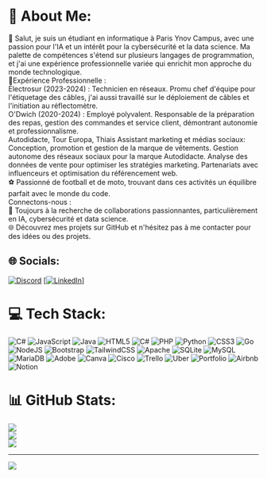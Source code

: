 # 💫 About Me:
👋 Salut, je suis un étudiant en informatique à Paris Ynov Campus, avec une passion pour l'IA et un intérêt pour la cybersécurité et la data science. Ma palette de compétences s'étend sur plusieurs langages de programmation, et j'ai une expérience professionnelle variée qui enrichit mon approche du monde technologique.<br>💼Expérience Professionnelle :<br>Électrosur (2023-2024) : Technicien en réseaux. Promu chef d'équipe pour l'étiquetage des câbles, j'ai aussi travaillé sur le déploiement de câbles et l'initiation au réflectomètre.<br>O'Dwich (2020-2024) : Employé polyvalent. Responsable de la préparation des repas, gestion des commandes et service client, démontrant autonomie et professionnalisme.<br> Autodidacte, Tour Europa, Thiais Assistant marketing et médias sociaux: Conception, promotion et gestion de la marque de vêtements. Gestion autonome des réseaux sociaux pour la marque Autodidacte. Analyse des données de vente pour optimiser les stratégies marketing. Partenariats avec influenceurs et optimisation du référencement web.<br>⚽ Passionné de football et de moto, trouvant dans ces activités un équilibre parfait avec le monde du code.<br>Connectons-nous :<br>🤝 Toujours à la recherche de collaborations passionnantes, particulièrement en IA, cybersécurité et data science.<br>🌐 Découvrez mes projets sur GitHub et n'hésitez pas à me contacter pour des idées ou des projets.


## 🌐 Socials:
[![Discord](https://img.shields.io/badge/Discord-%237289DA.svg?logo=discord&logoColor=white)](https://discord.gg/sajed_290) [[![LinkedIn](https://img.shields.io/badge/LinkedIn-%230077B5.svg?logo=linkedin&logoColor=white)]](https://www.linkedin.com/in/sajed-benyoussef/)
# 💻 Tech Stack:
![C#](https://img.shields.io/badge/c%23-%23239120.svg?style=for-the-badge&logo=csharp&logoColor=white) ![JavaScript](https://img.shields.io/badge/javascript-%23323330.svg?style=for-the-badge&logo=javascript&logoColor=%23F7DF1E) ![Java](https://img.shields.io/badge/java-%23ED8B00.svg?style=for-the-badge&logo=openjdk&logoColor=white) ![HTML5](https://img.shields.io/badge/html5-%23E34F26.svg?style=for-the-badge&logo=html5&logoColor=white) ![C#](https://img.shields.io/badge/c%23-%23239120.svg?style=for-the-badge&logo=csharp&logoColor=white) ![PHP](https://img.shields.io/badge/php-%23777BB4.svg?style=for-the-badge&logo=php&logoColor=white) ![Python](https://img.shields.io/badge/python-3670A0?style=for-the-badge&logo=python&logoColor=ffdd54) ![CSS3](https://img.shields.io/badge/css3-%231572B6.svg?style=for-the-badge&logo=css3&logoColor=white) ![Go](https://img.shields.io/badge/go-%2300ADD8.svg?style=for-the-badge&logo=go&logoColor=white) ![NodeJS](https://img.shields.io/badge/node.js-6DA55F?style=for-the-badge&logo=node.js&logoColor=white) ![Bootstrap](https://img.shields.io/badge/bootstrap-%238511FA.svg?style=for-the-badge&logo=bootstrap&logoColor=white) ![TailwindCSS](https://img.shields.io/badge/tailwindcss-%2338B2AC.svg?style=for-the-badge&logo=tailwind-css&logoColor=white) ![Apache](https://img.shields.io/badge/apache-%23D42029.svg?style=for-the-badge&logo=apache&logoColor=white) ![SQLite](https://img.shields.io/badge/sqlite-%2307405e.svg?style=for-the-badge&logo=sqlite&logoColor=white) ![MySQL](https://img.shields.io/badge/mysql-%2300000f.svg?style=for-the-badge&logo=mysql&logoColor=white) ![MariaDB](https://img.shields.io/badge/MariaDB-003545?style=for-the-badge&logo=mariadb&logoColor=white) ![Adobe](https://img.shields.io/badge/adobe-%23FF0000.svg?style=for-the-badge&logo=adobe&logoColor=white) ![Canva](https://img.shields.io/badge/Canva-%2300C4CC.svg?style=for-the-badge&logo=Canva&logoColor=white) ![Cisco](https://img.shields.io/badge/cisco-%23049fd9.svg?style=for-the-badge&logo=cisco&logoColor=black) ![Trello](https://img.shields.io/badge/Trello-%23026AA7.svg?style=for-the-badge&logo=Trello&logoColor=white) ![Uber](https://img.shields.io/badge/Uber-%23000000.svg?style=for-the-badge&logo=Uber&logoColor=white) ![Portfolio](https://img.shields.io/badge/Portfolio-%23000000.svg?style=for-the-badge&logo=firefox&logoColor=#FF7139) ![Airbnb](https://img.shields.io/badge/Airbnb-%23ff5a5f.svg?style=for-the-badge&logo=Airbnb&logoColor=white) ![Notion](https://img.shields.io/badge/Notion-%23000000.svg?style=for-the-badge&logo=notion&logoColor=white)
# 📊 GitHub Stats:
![](https://github-readme-stats.vercel.app/api?username=sajedd&theme=dark&hide_border=true&include_all_commits=true&count_private=true)<br/>
![](https://github-readme-streak-stats.herokuapp.com/?user=sajedd&theme=dark&hide_border=true)<br/>
![](https://github-readme-stats.vercel.app/api/top-langs/?username=sajedd&theme=dark&hide_border=true&include_all_commits=true&count_private=true&layout=compact)

---
[![](https://visitcount.itsvg.in/api?id=sajedd&icon=0&color=0)](https://visitcount.itsvg.in)
  
<!-- Proudly created with GPRM ( https://gprm.itsvg.in ) -->
